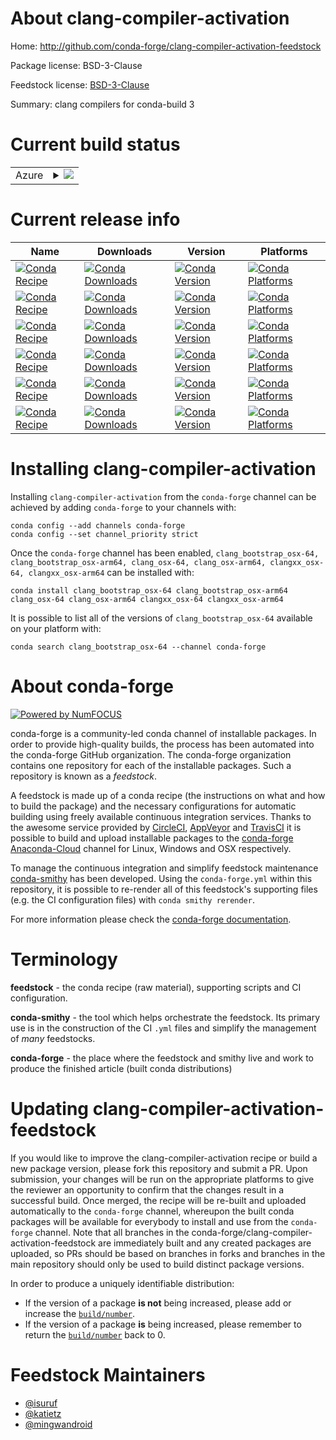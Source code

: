 About clang-compiler-activation
===============================

Home: http://github.com/conda-forge/clang-compiler-activation-feedstock

Package license: BSD-3-Clause

Feedstock license: [BSD-3-Clause](https://github.com/conda-forge/clang-compiler-activation-feedstock/blob/master/LICENSE.txt)

Summary: clang compilers for conda-build 3

Current build status
====================


<table>
    
  <tr>
    <td>Azure</td>
    <td>
      <details>
        <summary>
          <a href="https://dev.azure.com/conda-forge/feedstock-builds/_build/latest?definitionId=7470&branchName=master">
            <img src="https://dev.azure.com/conda-forge/feedstock-builds/_apis/build/status/clang-compiler-activation-feedstock?branchName=master">
          </a>
        </summary>
        <table>
          <thead><tr><th>Variant</th><th>Status</th></tr></thead>
          <tbody><tr>
              <td>linux_64_cross_target_platformosx-64macos_machinex86_64-apple-darwin13.4.0</td>
              <td>
                <a href="https://dev.azure.com/conda-forge/feedstock-builds/_build/latest?definitionId=7470&branchName=master">
                  <img src="https://dev.azure.com/conda-forge/feedstock-builds/_apis/build/status/clang-compiler-activation-feedstock?branchName=master&jobName=linux&configuration=linux_64_cross_target_platformosx-64macos_machinex86_64-apple-darwin13.4.0" alt="variant">
                </a>
              </td>
            </tr><tr>
              <td>linux_64_cross_target_platformosx-arm64macos_machinearm64-apple-darwin20.0.0</td>
              <td>
                <a href="https://dev.azure.com/conda-forge/feedstock-builds/_build/latest?definitionId=7470&branchName=master">
                  <img src="https://dev.azure.com/conda-forge/feedstock-builds/_apis/build/status/clang-compiler-activation-feedstock?branchName=master&jobName=linux&configuration=linux_64_cross_target_platformosx-arm64macos_machinearm64-apple-darwin20.0.0" alt="variant">
                </a>
              </td>
            </tr><tr>
              <td>osx_64_cross_target_platformosx-64macos_machinex86_64-apple-darwin13.4.0</td>
              <td>
                <a href="https://dev.azure.com/conda-forge/feedstock-builds/_build/latest?definitionId=7470&branchName=master">
                  <img src="https://dev.azure.com/conda-forge/feedstock-builds/_apis/build/status/clang-compiler-activation-feedstock?branchName=master&jobName=osx&configuration=osx_64_cross_target_platformosx-64macos_machinex86_64-apple-darwin13.4.0" alt="variant">
                </a>
              </td>
            </tr><tr>
              <td>osx_64_cross_target_platformosx-arm64macos_machinearm64-apple-darwin20.0.0</td>
              <td>
                <a href="https://dev.azure.com/conda-forge/feedstock-builds/_build/latest?definitionId=7470&branchName=master">
                  <img src="https://dev.azure.com/conda-forge/feedstock-builds/_apis/build/status/clang-compiler-activation-feedstock?branchName=master&jobName=osx&configuration=osx_64_cross_target_platformosx-arm64macos_machinearm64-apple-darwin20.0.0" alt="variant">
                </a>
              </td>
            </tr><tr>
              <td>osx_arm64_cross_target_platformosx-64macos_machinex86_64-apple-darwin13.4.0</td>
              <td>
                <a href="https://dev.azure.com/conda-forge/feedstock-builds/_build/latest?definitionId=7470&branchName=master">
                  <img src="https://dev.azure.com/conda-forge/feedstock-builds/_apis/build/status/clang-compiler-activation-feedstock?branchName=master&jobName=osx&configuration=osx_arm64_cross_target_platformosx-64macos_machinex86_64-apple-darwin13.4.0" alt="variant">
                </a>
              </td>
            </tr><tr>
              <td>osx_arm64_cross_target_platformosx-arm64macos_machinearm64-apple-darwin20.0.0</td>
              <td>
                <a href="https://dev.azure.com/conda-forge/feedstock-builds/_build/latest?definitionId=7470&branchName=master">
                  <img src="https://dev.azure.com/conda-forge/feedstock-builds/_apis/build/status/clang-compiler-activation-feedstock?branchName=master&jobName=osx&configuration=osx_arm64_cross_target_platformosx-arm64macos_machinearm64-apple-darwin20.0.0" alt="variant">
                </a>
              </td>
            </tr>
          </tbody>
        </table>
      </details>
    </td>
  </tr>
</table>

Current release info
====================

| Name | Downloads | Version | Platforms |
| --- | --- | --- | --- |
| [![Conda Recipe](https://img.shields.io/badge/recipe-clang_bootstrap_osx--64-green.svg)](https://anaconda.org/conda-forge/clang_bootstrap_osx-64) | [![Conda Downloads](https://img.shields.io/conda/dn/conda-forge/clang_bootstrap_osx-64.svg)](https://anaconda.org/conda-forge/clang_bootstrap_osx-64) | [![Conda Version](https://img.shields.io/conda/vn/conda-forge/clang_bootstrap_osx-64.svg)](https://anaconda.org/conda-forge/clang_bootstrap_osx-64) | [![Conda Platforms](https://img.shields.io/conda/pn/conda-forge/clang_bootstrap_osx-64.svg)](https://anaconda.org/conda-forge/clang_bootstrap_osx-64) |
| [![Conda Recipe](https://img.shields.io/badge/recipe-clang_bootstrap_osx--arm64-green.svg)](https://anaconda.org/conda-forge/clang_bootstrap_osx-arm64) | [![Conda Downloads](https://img.shields.io/conda/dn/conda-forge/clang_bootstrap_osx-arm64.svg)](https://anaconda.org/conda-forge/clang_bootstrap_osx-arm64) | [![Conda Version](https://img.shields.io/conda/vn/conda-forge/clang_bootstrap_osx-arm64.svg)](https://anaconda.org/conda-forge/clang_bootstrap_osx-arm64) | [![Conda Platforms](https://img.shields.io/conda/pn/conda-forge/clang_bootstrap_osx-arm64.svg)](https://anaconda.org/conda-forge/clang_bootstrap_osx-arm64) |
| [![Conda Recipe](https://img.shields.io/badge/recipe-clang_osx--64-green.svg)](https://anaconda.org/conda-forge/clang_osx-64) | [![Conda Downloads](https://img.shields.io/conda/dn/conda-forge/clang_osx-64.svg)](https://anaconda.org/conda-forge/clang_osx-64) | [![Conda Version](https://img.shields.io/conda/vn/conda-forge/clang_osx-64.svg)](https://anaconda.org/conda-forge/clang_osx-64) | [![Conda Platforms](https://img.shields.io/conda/pn/conda-forge/clang_osx-64.svg)](https://anaconda.org/conda-forge/clang_osx-64) |
| [![Conda Recipe](https://img.shields.io/badge/recipe-clang_osx--arm64-green.svg)](https://anaconda.org/conda-forge/clang_osx-arm64) | [![Conda Downloads](https://img.shields.io/conda/dn/conda-forge/clang_osx-arm64.svg)](https://anaconda.org/conda-forge/clang_osx-arm64) | [![Conda Version](https://img.shields.io/conda/vn/conda-forge/clang_osx-arm64.svg)](https://anaconda.org/conda-forge/clang_osx-arm64) | [![Conda Platforms](https://img.shields.io/conda/pn/conda-forge/clang_osx-arm64.svg)](https://anaconda.org/conda-forge/clang_osx-arm64) |
| [![Conda Recipe](https://img.shields.io/badge/recipe-clangxx_osx--64-green.svg)](https://anaconda.org/conda-forge/clangxx_osx-64) | [![Conda Downloads](https://img.shields.io/conda/dn/conda-forge/clangxx_osx-64.svg)](https://anaconda.org/conda-forge/clangxx_osx-64) | [![Conda Version](https://img.shields.io/conda/vn/conda-forge/clangxx_osx-64.svg)](https://anaconda.org/conda-forge/clangxx_osx-64) | [![Conda Platforms](https://img.shields.io/conda/pn/conda-forge/clangxx_osx-64.svg)](https://anaconda.org/conda-forge/clangxx_osx-64) |
| [![Conda Recipe](https://img.shields.io/badge/recipe-clangxx_osx--arm64-green.svg)](https://anaconda.org/conda-forge/clangxx_osx-arm64) | [![Conda Downloads](https://img.shields.io/conda/dn/conda-forge/clangxx_osx-arm64.svg)](https://anaconda.org/conda-forge/clangxx_osx-arm64) | [![Conda Version](https://img.shields.io/conda/vn/conda-forge/clangxx_osx-arm64.svg)](https://anaconda.org/conda-forge/clangxx_osx-arm64) | [![Conda Platforms](https://img.shields.io/conda/pn/conda-forge/clangxx_osx-arm64.svg)](https://anaconda.org/conda-forge/clangxx_osx-arm64) |

Installing clang-compiler-activation
====================================

Installing `clang-compiler-activation` from the `conda-forge` channel can be achieved by adding `conda-forge` to your channels with:

```
conda config --add channels conda-forge
conda config --set channel_priority strict
```

Once the `conda-forge` channel has been enabled, `clang_bootstrap_osx-64, clang_bootstrap_osx-arm64, clang_osx-64, clang_osx-arm64, clangxx_osx-64, clangxx_osx-arm64` can be installed with:

```
conda install clang_bootstrap_osx-64 clang_bootstrap_osx-arm64 clang_osx-64 clang_osx-arm64 clangxx_osx-64 clangxx_osx-arm64
```

It is possible to list all of the versions of `clang_bootstrap_osx-64` available on your platform with:

```
conda search clang_bootstrap_osx-64 --channel conda-forge
```


About conda-forge
=================

[![Powered by NumFOCUS](https://img.shields.io/badge/powered%20by-NumFOCUS-orange.svg?style=flat&colorA=E1523D&colorB=007D8A)](http://numfocus.org)

conda-forge is a community-led conda channel of installable packages.
In order to provide high-quality builds, the process has been automated into the
conda-forge GitHub organization. The conda-forge organization contains one repository
for each of the installable packages. Such a repository is known as a *feedstock*.

A feedstock is made up of a conda recipe (the instructions on what and how to build
the package) and the necessary configurations for automatic building using freely
available continuous integration services. Thanks to the awesome service provided by
[CircleCI](https://circleci.com/), [AppVeyor](https://www.appveyor.com/)
and [TravisCI](https://travis-ci.com/) it is possible to build and upload installable
packages to the [conda-forge](https://anaconda.org/conda-forge)
[Anaconda-Cloud](https://anaconda.org/) channel for Linux, Windows and OSX respectively.

To manage the continuous integration and simplify feedstock maintenance
[conda-smithy](https://github.com/conda-forge/conda-smithy) has been developed.
Using the ``conda-forge.yml`` within this repository, it is possible to re-render all of
this feedstock's supporting files (e.g. the CI configuration files) with ``conda smithy rerender``.

For more information please check the [conda-forge documentation](https://conda-forge.org/docs/).

Terminology
===========

**feedstock** - the conda recipe (raw material), supporting scripts and CI configuration.

**conda-smithy** - the tool which helps orchestrate the feedstock.
                   Its primary use is in the construction of the CI ``.yml`` files
                   and simplify the management of *many* feedstocks.

**conda-forge** - the place where the feedstock and smithy live and work to
                  produce the finished article (built conda distributions)


Updating clang-compiler-activation-feedstock
============================================

If you would like to improve the clang-compiler-activation recipe or build a new
package version, please fork this repository and submit a PR. Upon submission,
your changes will be run on the appropriate platforms to give the reviewer an
opportunity to confirm that the changes result in a successful build. Once
merged, the recipe will be re-built and uploaded automatically to the
`conda-forge` channel, whereupon the built conda packages will be available for
everybody to install and use from the `conda-forge` channel.
Note that all branches in the conda-forge/clang-compiler-activation-feedstock are
immediately built and any created packages are uploaded, so PRs should be based
on branches in forks and branches in the main repository should only be used to
build distinct package versions.

In order to produce a uniquely identifiable distribution:
 * If the version of a package **is not** being increased, please add or increase
   the [``build/number``](https://docs.conda.io/projects/conda-build/en/latest/resources/define-metadata.html#build-number-and-string).
 * If the version of a package **is** being increased, please remember to return
   the [``build/number``](https://docs.conda.io/projects/conda-build/en/latest/resources/define-metadata.html#build-number-and-string)
   back to 0.

Feedstock Maintainers
=====================

* [@isuruf](https://github.com/isuruf/)
* [@katietz](https://github.com/katietz/)
* [@mingwandroid](https://github.com/mingwandroid/)

